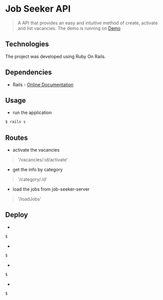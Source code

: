 # Job Seeker API



>A API that provides an easy and intuitive method of create, activate and list vacancies.
The demo is running on [Demo]()

## Technologies
The project was developed using Ruby On Rails.


## Dependencies
* Rails - [Online Documentation](https://rubyonrails.org/)

## Usage

* run the application
```bash
$ rails s
```

## Routes

* activate the vacancies 
> '/vacancies/:id/activate'
* get the info by category 
> '/category/:id'
* load the jobs from job-seeker-server
>'/loadJobs'

## Deploy

* 

```bash
$ 
```
* 
```bash
$ 
```
* 
```bash
$ 
```
* 
```bash
$ 
```